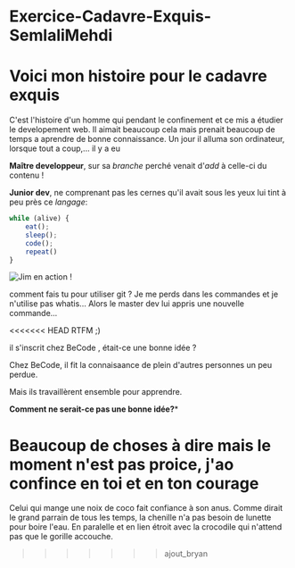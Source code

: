 # Exercice-Cadavre-Exquis-SemlaliMehdi
# Voici mon histoire pour le cadavre exquis

C'est l'histoire d'un homme qui pendant le confinement et ce mis a étudier le developement web.
Il aimait beaucoup cela mais prenait beaucoup de temps a aprendre de bonne connaissance.
Un jour il alluma son ordinateur, lorsque tout a coup,... il y a eu

**Maître developpeur**, sur sa _branche_ perché venait d'_add_ à celle-ci du contenu !

**Junior dev**, ne comprenant pas les cernes qu'il avait sous les yeux lui tint à peu près ce _langage_:

```javascript
while (alive) {
    eat();
    sleep();
    code();
    repeat()
}
```
![Jim en action !](https://media.giphy.com/media/fQZX2aoRC1Tqw/source.gif)

comment fais tu pour utiliser git ? Je me perds dans les commandes et
je n'utilise pas whatis... Alors le master dev lui appris une nouvelle 
commande...

<<<<<<< HEAD
RTFM ;)

il s'inscrit chez BeCode , était-ce une bonne idée ?

Chez BeCode, il fit la connaisaance de plein d'autres personnes un peu perdue.

Mais ils travaillèrent ensemble pour apprendre.

**Comment ne serait-ce pas une bonne idée?***

Beaucoup de choses à dire mais le moment n'est pas proice, j'ao confince en toi et en ton courage
=======
Celui qui mange une noix de coco fait confiance à son anus. Comme dirait le grand parrain de tous les temps, la chenille n'a pas besoin de lunette pour boire l'eau. En paralelle et en lien étroit avec la crocodile qui n'attend pas que le gorille accouche.
>>>>>>> ajout_bryan
